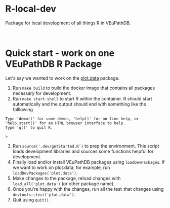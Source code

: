 # R-local-dev

Package for local development of all things R in VEuPathDB.

<br>

# Quick start - work on one VEuPathDB R Package
Let's say we wanted to work on the [plot.data](https://github.com/VEuPathDB/plot.data) package.
1. Run `make build` to build the docker image that contains all packages necessary for development.
2. Run `make start-shell` to start R within the container. R should start automatically and the output should end with something like the folllowing
```
Type 'demo()' for some demos, 'help()' for on-line help, or
'help.start()' for an HTML browser interface to help.
Type 'q()' to quit R.

>
```
3. Run `source('.dev/getStarted.R')` to prep the environment. This script loads development libraries and sources some functions helpful for development.
4. Finally load and/or install VEuPathDB packages using `loadDevPackages`. If we want to work on plot.data, for example, run `loadDevPackages('plot.data')`. 
5. Make changes to the package, reload changes with `load_all('plot.data')` (or other package name).
6. Once you're happy with the changes, run all the test_that changes using `devtools::test('plot.data')`.
7. Quit using `quit()`.

